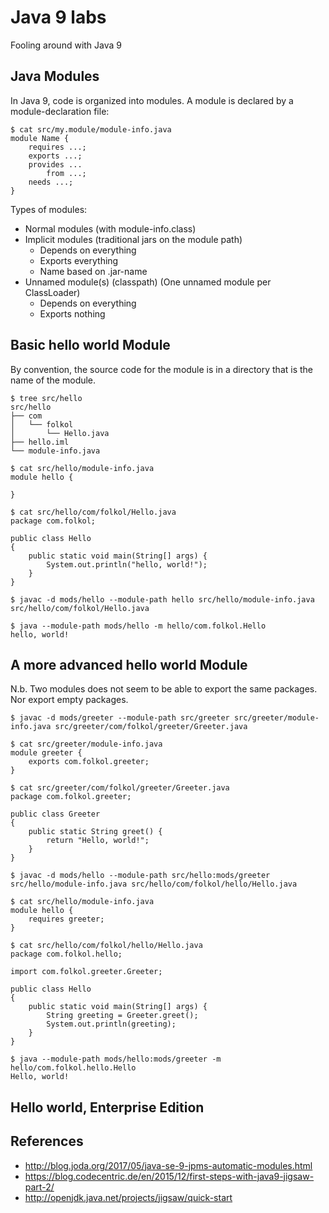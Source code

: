 # Java 9 labs

Fooling around with Java 9

## Java Modules

In Java 9, code is organized into modules. A module is declared by a module-declaration file:

```
$ cat src/my.module/module-info.java
module Name {
	requires ...;
	exports ...;
	provides ...
		from ...;
	needs ...;
}
```

Types of modules:
- Normal modules (with module-info.class)
- Implicit modules (traditional jars on the module path)
	- Depends on everything
	- Exports everything
	- Name based on .jar-name
- Unnamed module(s) (classpath) (One unnamed module per ClassLoader)
	- Depends on everything
	- Exports nothing



## Basic hello world Module

By convention, the source code for the module is in a directory that is the name of the module.

```
$ tree src/hello
src/hello
├── com
│   └── folkol
│       └── Hello.java
├── hello.iml
└── module-info.java

$ cat src/hello/module-info.java
module hello {

}

$ cat src/hello/com/folkol/Hello.java
package com.folkol;

public class Hello
{
    public static void main(String[] args) {
        System.out.println("hello, world!");
    }
}
```

```
$ javac -d mods/hello --module-path hello src/hello/module-info.java src/hello/com/folkol/Hello.java
```

```
$ java --module-path mods/hello -m hello/com.folkol.Hello
hello, world!
```

## A more advanced hello world Module

N.b. Two modules does not seem to be able to export the same packages. Nor export empty packages.

```
$ javac -d mods/greeter --module-path src/greeter src/greeter/module-info.java src/greeter/com/folkol/greeter/Greeter.java

$ cat src/greeter/module-info.java
module greeter {
    exports com.folkol.greeter;
}

$ cat src/greeter/com/folkol/greeter/Greeter.java
package com.folkol.greeter;

public class Greeter
{
    public static String greet() {
        return "Hello, world!";
    }
}
```

```
$ javac -d mods/hello --module-path src/hello:mods/greeter src/hello/module-info.java src/hello/com/folkol/hello/Hello.java

$ cat src/hello/module-info.java
module hello {
    requires greeter;
}

$ cat src/hello/com/folkol/hello/Hello.java
package com.folkol.hello;

import com.folkol.greeter.Greeter;

public class Hello
{
    public static void main(String[] args) {
        String greeting = Greeter.greet();
        System.out.println(greeting);
    }
}
```

```
$ java --module-path mods/hello:mods/greeter -m hello/com.folkol.hello.Hello
Hello, world!
```

## Hello world, Enterprise Edition


## References

- http://blog.joda.org/2017/05/java-se-9-jpms-automatic-modules.html
- https://blog.codecentric.de/en/2015/12/first-steps-with-java9-jigsaw-part-2/
- http://openjdk.java.net/projects/jigsaw/quick-start

